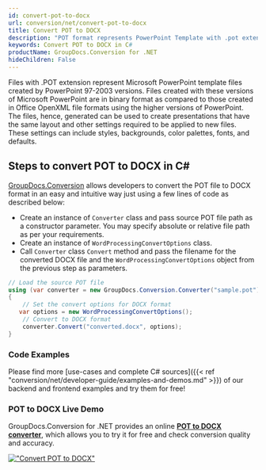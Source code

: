 ```yaml
---
id: convert-pot-to-docx
url: conversion/net/convert-pot-to-docx
title: Convert POT to DOCX
description: "POT format represents PowerPoint Template with .pot extension. Learn how to convert POT to DOCX file programmatically in C# language using GroupDocs.Conversion for .NET library."
keywords: Convert POT to DOCX in C#
productName: GroupDocs.Conversion for .NET
hideChildren: False
---
```


Files with .POT extension represent Microsoft PowerPoint template files created by PowerPoint 97-2003 versions. Files created with these versions of Microsoft PowerPoint are in binary format as compared to those created in Office OpenXML file formats using the higher versions of PowerPoint. The files, hence, generated can be used to create presentations that have the same layout and other settings required to be applied to new files. These settings can include styles, backgrounds, color palettes, fonts, and defaults.

## Steps to convert POT to DOCX in C#

[GroupDocs.Conversion](https://products.groupdocs.com/conversion/net) allows developers to convert the POT file to DOCX format in an easy and intuitive way just using a few lines of code as described below:

* Create an instance of `Converter` class and pass source POT file path as a constructor parameter. You may specify absolute or relative file path as per your requirements. 
* Create an instance of `WordProcessingConvertOptions` class.
* Call `Converter` class `Convert` method and pass the filename for the converted DOCX file and the `WordProcessingConvertOptions` object from the previous step as parameters.

```csharp
// Load the source POT file
using (var converter = new GroupDocs.Conversion.Converter("sample.pot"))
{
    // Set the convert options for DOCX format
   var options = new WordProcessingConvertOptions();
    // Convert to DOCX format
    converter.Convert("converted.docx", options);
}
```

### Code Examples

Please find more [use-cases and complete C# sources]({{< ref "conversion/net/developer-guide/examples-and-demos.md" >}}) of our backend and frontend examples and try them for free!

### POT to DOCX Live Demo

GroupDocs.Conversion for .NET provides an online [**POT to DOCX converter**](https://products.groupdocs.app/conversion/pot-to-docx), which allows you to try it for free and check conversion quality and accuracy.

[!["Convert POT to DOCX"](conversion/net/images/convert-to-docx/convert-pot-to-docx.png)](https://products.groupdocs.app/conversion/pot-to-docx)